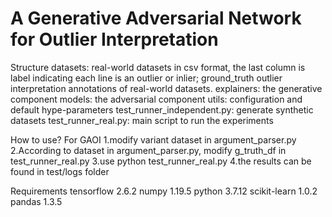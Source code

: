 # A Generative Adversarial Network for Outlier Interpretation

Structure
datasets: real-world datasets in csv format, the last column is label indicating each line is an outlier or inlier; ground_truth outlier interpretation annotations of real-world datasets.
explainers: the generative component 
models: the adversarial component
utils: configuration and default hype-parameters
test_runner_independent.py: generate synthetic datasets
test_runner_real.py: main script to run the experiments

How to use?
For GAOI
1.modify variant dataset in argument_parser.py 
2.According to dataset in argument_parser.py, modify g_truth_df in test_runner_real.py
3.use python test_runner_real.py
4.the results can be found in test/logs folder


Requirements
tensorflow 2.6.2
numpy 1.19.5
python 3.7.12
scikit-learn 1.0.2
pandas 1.3.5
